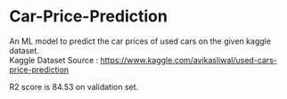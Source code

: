 # Car-Price-Prediction
An ML model to predict the car prices of used cars on the given kaggle dataset. <br>
Kaggle Dataset Source : https://www.kaggle.com/avikasliwal/used-cars-price-prediction

R2 score is 84.53 on validation set.
